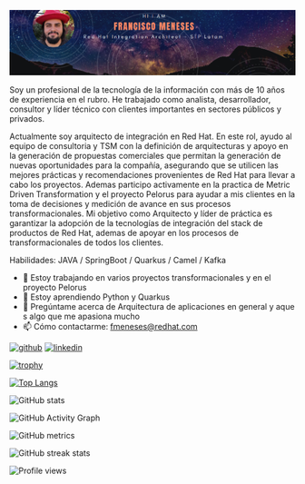 ![Red Hat Integration Architect - STP LATAM](https://raw.githubusercontent.com/fmenesesg/fmenesesg/main/banner_fm.png)

Soy un profesional de la tecnología de la información con más de 10 años de experiencia en el rubro. He trabajado como analista, desarrollador, consultor y líder técnico con clientes importantes en sectores públicos y privados.

Actualmente soy arquitecto de integración en Red Hat. En este rol, ayudo al equipo de consultoria y TSM con la definición de arquitecturas y apoyo en la generación de propuestas comerciales que permitan la generación de nuevas oportunidades para la compañía, asegurando que se utilicen las mejores prácticas y recomendaciones provenientes de Red Hat para llevar a cabo los proyectos. Ademas participo activamente en la practica de Metric Driven Transformation y el proyecto Pelorus para ayudar a mis clientes en la toma de decisiones y medición de avance en sus procesos transformacionales. Mi objetivo como Arquitecto y líder de práctica es garantizar la adopción de la tecnologías de integración del stack de productos de Red Hat, ademas de apoyar en los procesos de transformacionales de todos los clientes.

Habilidades: JAVA / SpringBoot / Quarkus / Camel / Kafka 

- 🔭 Estoy trabajando en varios proyectos transformacionales y en el proyecto Pelorus 
- 🌱 Estoy aprendiendo Python y Quarkus 
- 💬 Pregúntame acerca de Arquitectura de aplicaciones en general y aque s algo que me apasiona mucho 
- 📫 Cómo contactarme: fmeneses@redhat.com 


[<img src='https://cdn.jsdelivr.net/npm/simple-icons@3.0.1/icons/github.svg' alt='github' height='40'>](https://github.com/fmenesesg)  [<img src='https://cdn.jsdelivr.net/npm/simple-icons@3.0.1/icons/linkedin.svg' alt='linkedin' height='40'>](https://www.linkedin.com/in/www.linkedin.com/in/francisco-meneses-gambino-44229260/)  

[![trophy](https://github-profile-trophy.vercel.app/?username=fmenesesg)](https://github.com/ryo-ma/github-profile-trophy)

[![Top Langs](https://github-readme-stats.vercel.app/api/top-langs/?username=fmenesesg)](https://github.com/anuraghazra/github-readme-stats)

![GitHub stats](https://github-readme-stats.vercel.app/api?username=fmenesesg&show_icons=true)  

![GitHub Activity Graph](https://activity-graph.herokuapp.com/graph?username=fmenesesg)  

![GitHub metrics](https://metrics.lecoq.io/fmenesesg)  

![GitHub streak stats](https://github-readme-streak-stats.herokuapp.com/?user=fmenesesg)  

![Profile views](https://komarev.com/ghpvc/?username=fmenesesg)
